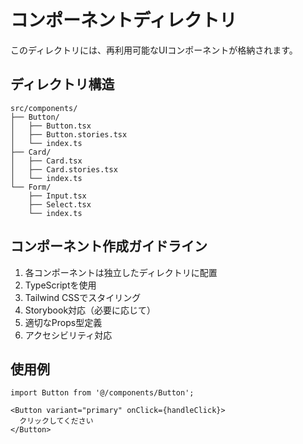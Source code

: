 # コンポーネントディレクトリ

このディレクトリには、再利用可能なUIコンポーネントが格納されます。

## ディレクトリ構造

```
src/components/
├── Button/
│   ├── Button.tsx
│   ├── Button.stories.tsx
│   └── index.ts
├── Card/
│   ├── Card.tsx
│   ├── Card.stories.tsx
│   └── index.ts
└── Form/
    ├── Input.tsx
    ├── Select.tsx
    └── index.ts
```

## コンポーネント作成ガイドライン

1. 各コンポーネントは独立したディレクトリに配置
2. TypeScriptを使用
3. Tailwind CSSでスタイリング
4. Storybook対応（必要に応じて）
5. 適切なProps型定義
6. アクセシビリティ対応

## 使用例

```tsx
import Button from '@/components/Button';

<Button variant="primary" onClick={handleClick}>
  クリックしてください
</Button>
``` 